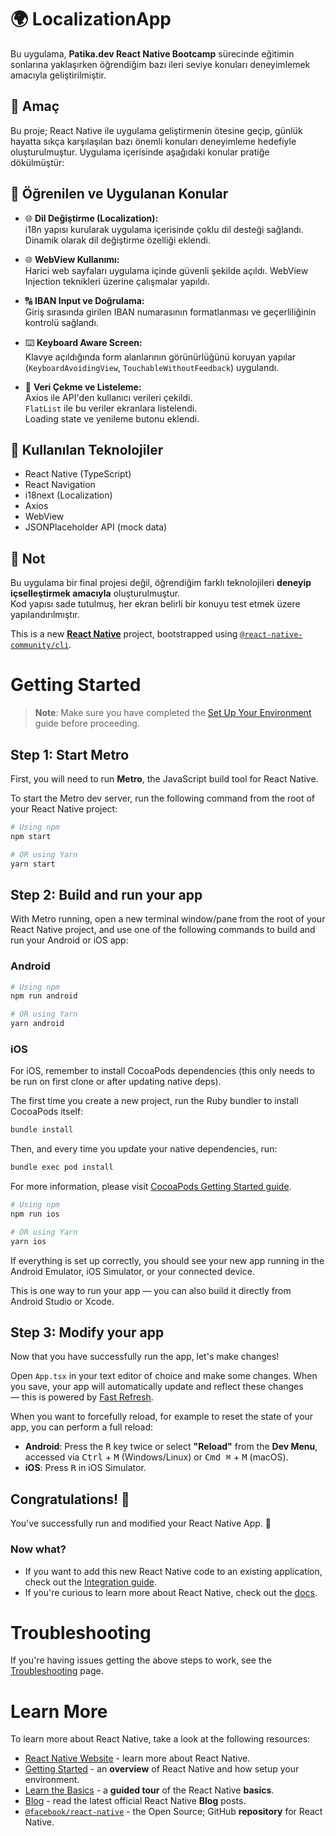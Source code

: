 # 🌍 LocalizationApp

Bu uygulama, **Patika.dev React Native Bootcamp** sürecinde eğitimin sonlarına yaklaşırken öğrendiğim bazı ileri seviye konuları deneyimlemek amacıyla geliştirilmiştir.

## 🚀 Amaç

Bu proje; React Native ile uygulama geliştirmenin ötesine geçip, günlük hayatta sıkça karşılaşılan bazı önemli konuları deneyimleme hedefiyle oluşturulmuştur. Uygulama içerisinde aşağıdaki konular pratiğe dökülmüştür:

## 🧠 Öğrenilen ve Uygulanan Konular

- 🌐 **Dil Değiştirme (Localization):**  
  i18n yapısı kurularak uygulama içerisinde çoklu dil desteği sağlandı. Dinamik olarak dil değiştirme özelliği eklendi.

- 🌐 **WebView Kullanımı:**  
  Harici web sayfaları uygulama içinde güvenli şekilde açıldı. WebView Injection teknikleri üzerine çalışmalar yapıldı.

- 🔠 **IBAN Input ve Doğrulama:**  
  Giriş sırasında girilen IBAN numarasının formatlanması ve geçerliliğinin kontrolü sağlandı.

- ⌨️ **Keyboard Aware Screen:**  
  Klavye açıldığında form alanlarının görünürlüğünü koruyan yapılar (`KeyboardAvoidingView`, `TouchableWithoutFeedback`) uygulandı.

- 🔄 **Veri Çekme ve Listeleme:**  
  Axios ile API'den kullanıcı verileri çekildi.  
  `FlatList` ile bu veriler ekranlara listelendi.  
  Loading state ve yenileme butonu eklendi.

## 🔧 Kullanılan Teknolojiler

- React Native (TypeScript)
- React Navigation
- i18next (Localization)
- Axios
- WebView
- JSONPlaceholder API (mock data)

## 📌 Not

Bu uygulama bir final projesi değil, öğrendiğim farklı teknolojileri **deneyip içselleştirmek amacıyla** oluşturulmuştur.  
Kod yapısı sade tutulmuş, her ekran belirli bir konuyu test etmek üzere yapılandırılmıştır.







This is a new [**React Native**](https://reactnative.dev) project, bootstrapped using [`@react-native-community/cli`](https://github.com/react-native-community/cli).

# Getting Started

> **Note**: Make sure you have completed the [Set Up Your Environment](https://reactnative.dev/docs/set-up-your-environment) guide before proceeding.

## Step 1: Start Metro

First, you will need to run **Metro**, the JavaScript build tool for React Native.

To start the Metro dev server, run the following command from the root of your React Native project:

```sh
# Using npm
npm start

# OR using Yarn
yarn start
```

## Step 2: Build and run your app

With Metro running, open a new terminal window/pane from the root of your React Native project, and use one of the following commands to build and run your Android or iOS app:

### Android

```sh
# Using npm
npm run android

# OR using Yarn
yarn android
```

### iOS

For iOS, remember to install CocoaPods dependencies (this only needs to be run on first clone or after updating native deps).

The first time you create a new project, run the Ruby bundler to install CocoaPods itself:

```sh
bundle install
```

Then, and every time you update your native dependencies, run:

```sh
bundle exec pod install
```

For more information, please visit [CocoaPods Getting Started guide](https://guides.cocoapods.org/using/getting-started.html).

```sh
# Using npm
npm run ios

# OR using Yarn
yarn ios
```

If everything is set up correctly, you should see your new app running in the Android Emulator, iOS Simulator, or your connected device.

This is one way to run your app — you can also build it directly from Android Studio or Xcode.

## Step 3: Modify your app

Now that you have successfully run the app, let's make changes!

Open `App.tsx` in your text editor of choice and make some changes. When you save, your app will automatically update and reflect these changes — this is powered by [Fast Refresh](https://reactnative.dev/docs/fast-refresh).

When you want to forcefully reload, for example to reset the state of your app, you can perform a full reload:

- **Android**: Press the <kbd>R</kbd> key twice or select **"Reload"** from the **Dev Menu**, accessed via <kbd>Ctrl</kbd> + <kbd>M</kbd> (Windows/Linux) or <kbd>Cmd ⌘</kbd> + <kbd>M</kbd> (macOS).
- **iOS**: Press <kbd>R</kbd> in iOS Simulator.

## Congratulations! :tada:

You've successfully run and modified your React Native App. :partying_face:

### Now what?

- If you want to add this new React Native code to an existing application, check out the [Integration guide](https://reactnative.dev/docs/integration-with-existing-apps).
- If you're curious to learn more about React Native, check out the [docs](https://reactnative.dev/docs/getting-started).

# Troubleshooting

If you're having issues getting the above steps to work, see the [Troubleshooting](https://reactnative.dev/docs/troubleshooting) page.

# Learn More

To learn more about React Native, take a look at the following resources:

- [React Native Website](https://reactnative.dev) - learn more about React Native.
- [Getting Started](https://reactnative.dev/docs/environment-setup) - an **overview** of React Native and how setup your environment.
- [Learn the Basics](https://reactnative.dev/docs/getting-started) - a **guided tour** of the React Native **basics**.
- [Blog](https://reactnative.dev/blog) - read the latest official React Native **Blog** posts.
- [`@facebook/react-native`](https://github.com/facebook/react-native) - the Open Source; GitHub **repository** for React Native.
